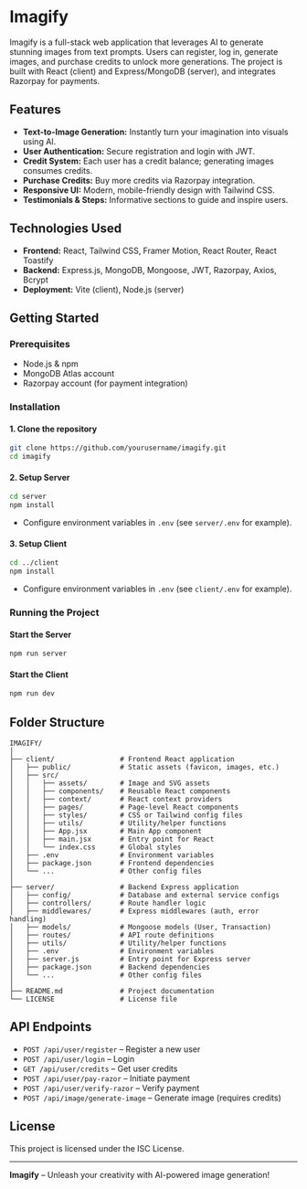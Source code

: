 # Imagify
Imagify is a full-stack web application that leverages AI to generate stunning images from text prompts. Users can register, log in, generate images, and purchase credits to unlock more generations. The project is built with React (client) and Express/MongoDB (server), and integrates Razorpay for payments.

## Features

- **Text-to-Image Generation:** Instantly turn your imagination into visuals using AI.
- **User Authentication:** Secure registration and login with JWT.
- **Credit System:** Each user has a credit balance; generating images consumes credits.
- **Purchase Credits:** Buy more credits via Razorpay integration.
- **Responsive UI:** Modern, mobile-friendly design with Tailwind CSS.
- **Testimonials & Steps:** Informative sections to guide and inspire users.

## Technologies Used

- **Frontend:** React, Tailwind CSS, Framer Motion, React Router, React Toastify
- **Backend:** Express.js, MongoDB, Mongoose, JWT, Razorpay, Axios, Bcrypt
- **Deployment:** Vite (client), Node.js (server)

## Getting Started

### Prerequisites

- Node.js & npm
- MongoDB Atlas account
- Razorpay account (for payment integration)

### Installation

#### 1. Clone the repository

```sh
git clone https://github.com/yourusername/imagify.git
cd imagify
```

#### 2. Setup Server

```sh
cd server
npm install
```

- Configure environment variables in `.env` (see `server/.env` for example).

#### 3. Setup Client

```sh
cd ../client
npm install
```

- Configure environment variables in `.env` (see `client/.env` for example).

### Running the Project

#### Start the Server

```sh
npm run server
```

#### Start the Client

```sh
npm run dev
```

## Folder Structure

```
IMAGIFY/
│
├── client/                # Frontend React application
│   ├── public/            # Static assets (favicon, images, etc.)
│   ├── src/
│   │   ├── assets/        # Image and SVG assets
│   │   ├── components/    # Reusable React components
│   │   ├── context/       # React context providers
│   │   ├── pages/         # Page-level React components
│   │   ├── styles/        # CSS or Tailwind config files
│   │   ├── utils/         # Utility/helper functions
│   │   ├── App.jsx        # Main App component
│   │   ├── main.jsx       # Entry point for React
│   │   └── index.css      # Global styles
│   ├── .env               # Environment variables
│   ├── package.json       # Frontend dependencies
│   └── ...                # Other config files
│
├── server/                # Backend Express application
│   ├── config/            # Database and external service configs
│   ├── controllers/       # Route handler logic
│   ├── middlewares/       # Express middlewares (auth, error handling)
│   ├── models/            # Mongoose models (User, Transaction)
│   ├── routes/            # API route definitions
│   ├── utils/             # Utility/helper functions
│   ├── .env               # Environment variables
│   ├── server.js          # Entry point for Express server
│   ├── package.json       # Backend dependencies
│   └── ...                # Other config files
│
├── README.md              # Project documentation
└── LICENSE                # License file
```

## API Endpoints

- `POST /api/user/register` – Register a new user
- `POST /api/user/login` – Login
- `GET /api/user/credits` – Get user credits
- `POST /api/user/pay-razor` – Initiate payment
- `POST /api/user/verify-razor` – Verify payment
- `POST /api/image/generate-image` – Generate image (requires credits)

## License

This project is licensed under the ISC License.

---

**Imagify** – Unleash your creativity with AI-powered image generation!